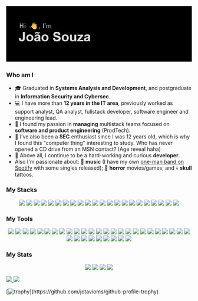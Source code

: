 <img src="https://github.com/jotavioms/jotavioms/blob/main/header.png" />

### Who am I
- :mortar_board: Graduated in **Systems Analysis and Development**, and postgraduate in **Information Security and Cybersec**.
- :computer: I have more than **12 years in the IT area**, previously worked as support analyst, QA analyst, fullstack developer, software engineer and engineering lead.
- :black_heart: I found my passion in **managing** multistack teams focused on **software and product engineering** (ProdTech).
- :tophat: I've also been a **SEC** enthusiast since I was 12 years old, which is why I found this "computer thing" interesting to study. Who has never opened a CD drive from an MSN contact? (Age reveal haha)
- :rocket: Above all, I continue to be a hard-working and curious **developer**. 
- Also I'm passionate about: :musical_note: **music** (I have my own [one-man band on Spotify](https://open.spotify.com/intl-pt/artist/6wskxIB1bMLVFdKDjeG1aU) with some singles released); :ghost: **horror** movies/games; and :skull: **skull** tattoos. 

### My Stacks
<p align="center">
 <img src="https://img.shields.io/badge/-HTML5-black?style=flat-square&logo=html5&logoColor=white"/
 <img src="https://img.shields.io/badge/-CSS3-black?style=flat-square&logo=css3"/>
 <img src="https://img.shields.io/badge/-JavaScript-black?style=flat-square&logo=javascript"/>
 <img src="https://img.shields.io/badge/-Nodejs-black?style=flat-square&logo=Node.js"/>
 <img src="https://img.shields.io/badge/PHP-black?style=flat-square&logo=php&logoColor=white"/>
 <img src="https://img.shields.io/badge/-Python-black?style=flat-square&logo=python"/>
 <img src="https://img.shields.io/badge/-Ruby-black?style=flat-square&logo=ruby"/>
 <img src="https://img.shields.io/badge/-java-black?style=flat-square&logo=java"/>
 <img src="https://img.shields.io/badge/C-black?style=flat-square&logo=c&logoColor=white"/>
 <img src="https://img.shields.io/badge/-C++-black?style=flat-square&logo=c"/>
 <img src="https://img.shields.io/badge/-Bash-black?style=flat-square&logo=gnubash"/>
 <img src="https://img.shields.io/badge/-Typescript-black?style=flat-square&logo=typescript"/>
 <img src="https://img.shields.io/badge/-React-black?style=flat-square&logo=react"/>
 <img src="https://img.shields.io/badge/-Redux-black?style=flat-square&logo=redux"/>
 <img src="https://img.shields.io/badge/-Ember.js-black?style=flat-square&logo=emberdotjs"/>
 <img src="https://img.shields.io/badge/-Angular-black?style=flat-square&logo=angular"/>
 <img src="https://img.shields.io/badge/-JQuery-black?style=flat-square&logo=jquery"/>
 <img src="https://img.shields.io/badge/-Bootstrap-black?style=flat-square&logo=bootstrap"/>
 <img src="https://img.shields.io/badge/-Formik-black?style=flat-square&logo=formik"/>
 <img src="https://img.shields.io/badge/-Jest-black?style=flat-square&logo=jest"/>
 <img src="https://img.shields.io/badge/-Selenium-black?style=flat-square&logo=selenium"/>
 <img src="https://img.shields.io/badge/-Wordpress-black?style=flat-square&logo=wordpress"/>
 <img src="https://img.shields.io/badge/-JSON-black?style=flat-square&logo=json"/>
</p>

 ### My Tools
<p align="center">
 <img src="https://img.shields.io/badge/-Git-black?style=flat-square&logo=git"/>
 <img src="https://img.shields.io/badge/-GitHub-black?style=flat-square&logo=github"/>
 <img src="https://img.shields.io/badge/-Bower-black?style=flat-square&logo=bower"/>
 <img src="https://img.shields.io/badge/-Yarn-black?style=flat-square&logo=yarn"/>
 <img src="https://img.shields.io/badge/-Webpack-black?style=flat-square&logo=webpack"/>
 <img src="https://img.shields.io/badge/-Gulp-black?style=flat-square&logo=gulp"/>
 <img src="https://img.shields.io/badge/-Homebrew-black?style=flat-square&logo=homebrew"/>
 <img src="https://img.shields.io/badge/-NPM-black?style=flat-square&logo=npm"/>
 <img src="https://img.shields.io/badge/-NVM-black?style=flat-square&logo=nvm"/>
 <img src="https://img.shields.io/badge/-CircleCI-black?style=flat-square&logo=circleci"/>
 <img src="https://img.shields.io/badge/-Netlify-black?style=flat-square&logo=netlify"/>
 <img src="https://img.shields.io/badge/-MySQL-black?style=flat-square&logo=mysql"/>
 <img src="https://img.shields.io/badge/-PostgreSQL-black?style=flat-square&logo=postgresql"/>
 <img src="https://img.shields.io/badge/-MariaDB-black?style=flat-square&logo=mariadb"/>
 <img src="https://img.shields.io/badge/-GraphQL-black?style=flat-square&logo=graphql"/>
 <img src="https://img.shields.io/badge/-Postman-black?style=flat-square&logo=postman"/>
 <img src="https://img.shields.io/badge/-Swagger-black?style=flat-square&logo=swagger"/>
 <img src="https://img.shields.io/badge/-Apps Script-black?style=flat-square&logo=googleappsscript"/>
 <img src="https://img.shields.io/badge/-Analytics-black?style=flat-square&logo=googleanalytics"/>
 <img src="https://img.shields.io/badge/-GTM-black?style=flat-square&logo=googletagmanager"/>
 <img src="https://img.shields.io/badge/-Hotjar-black?style=flat-square&logo=hotjar"/>
 <img src="https://img.shields.io/badge/-Lighthouse-black?style=flat-square&logo=lighthouse"/>
 <img src="https://img.shields.io/badge/-Kibana-black?style=flat-square&logo=kibana"/>
 <img src="https://img.shields.io/badge/-SonarCloud-black?style=flat-square&logo=sonarcloud"/>
 <img src="https://img.shields.io/badge/-Debian-black?style=flat-square&logo=debian"/>
 <img src="https://img.shields.io/badge/-Kali-black?style=flat-square&logo=kalilinux"/>
 <img src="https://img.shields.io/badge/-Ubuntu-black?style=flat-square&logo=ubuntu"/>
 <img src="https://img.shields.io/badge/-Burp Suite-black?style=flat-square&logo=burpsuite"/>
 <img src="https://img.shields.io/badge/-Metasploit Framework-black?style=flat-square&logo=metasploit"/>
 <img src="https://img.shields.io/badge/-Wireshark-black?style=flat-square&logo=wireshark"/>
 <img src="https://img.shields.io/badge/-Excalidraw-black?style=flat-square&logo=excalidraw"/>
 <img src="https://img.shields.io/badge/-Figma-black?style=flat-square&logo=figma"/>
 <img src="https://img.shields.io/badge/-Notion-black?style=flat-square&logo=notion"/>
 <img src="https://img.shields.io/badge/-Jira-black?style=flat-square&logo=jirasoftware"/>
</p>

### My Stats
<p align="center">
 <img src="https://badges.pufler.dev/visits/jotavioms/jotavioms"/> 
 <img src="https://badges.pufler.dev/years/jotavioms"/>
 <img src="https://badges.pufler.dev/repos/jotavioms"/>
 <img src="https://badges.pufler.dev/commits/monthly/jotavioms" />
</p

<p align="center">
 <a href="https://github.com/anuraghazra/github-readme-stats">
   <img height=180 align="auto" src="https://github-readme-stats.vercel.app/api?username=jotavioms&show_icons=true&theme=dark" />
 </a>
 <a href="https://github.com/anuraghazra/github-readme-stats">
   <img height=180 align="auto" src="https://github-readme-stats.vercel.app/api/top-langs/?username=jotavioms&theme=dark&layout=compact&langs_count=8&card_width=300" />
 </a>
</p>

[![trophy](https://github-profile-trophy.vercel.app/?username=jotavioms&theme=onedark&rank=-C,-B,-?)](https://github.com/jotavioms/github-profile-trophy)


